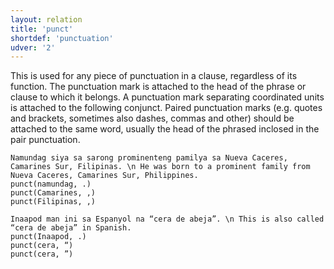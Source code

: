 ```yaml
---
layout: relation
title: 'punct'
shortdef: 'punctuation'
udver: '2'
---
```


This is used for any piece of punctuation in a clause, regardless of its function. 
The punctuation mark is attached to the head of the phrase or clause to which it belongs.
A punctuation mark separating coordinated units is attached to the following conjunct.
Paired punctuation marks (e.g. quotes and brackets, sometimes also dashes, commas and other) should be attached to the same word,
usually the head of the phrased inclosed in the pair punctuation.

~~~ sdparse
Namundag siya sa sarong prominenteng pamilya sa Nueva Caceres, Camarines Sur, Filipinas. \n He was born to a prominent family from Nueva Caceres, Camarines Sur, Philippines.
punct(namundag, .)
punct(Camarines, ,)
punct(Filipinas, ,)
~~~

~~~ sdparse
Inaapod man ini sa Espanyol na “cera de abeja”. \n This is also called “cera de abeja” in Spanish.
punct(Inaapod, .)
punct(cera, “)
punct(cera, ”)
~~~

